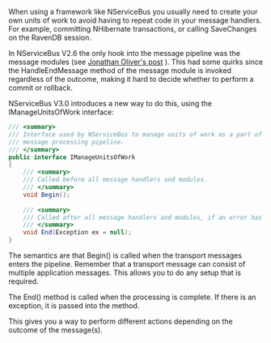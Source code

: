 <!--
title: "Unit of Work in NServiceBus"
tags: ""
summary: "<p>When using a framework like NServiceBus you usually need to create your own units of work to avoid having to repeat code in your message handlers. For example, committing NHibernate transactions, or calling SaveChanges on the RavenDB session.</p>
<p>In NServiceBus V2.6 the only hook into the message pipeline was the message modules (see <a href="http://blog.jonathanoliver.com/2010/04/extending-nservicebus-thread-specific-message-modules/">Jonathan Oliver's post</a>
). This had some quirks since the HandleEndMessage method of the message module is invoked regardless of the outcome, making it hard to decide whether to perform a commit or rollback.</p>
"
-->

When using a framework like NServiceBus you usually need to create your own units of work to avoid having to repeat code in your message handlers. For example, committing NHibernate transactions, or calling SaveChanges on the RavenDB session.

In NServiceBus V2.6 the only hook into the message pipeline was the message modules (see [Jonathan Oliver's post](http://blog.jonathanoliver.com/2010/04/extending-nservicebus-thread-specific-message-modules/)
). This had some quirks since the HandleEndMessage method of the message module is invoked regardless of the outcome, making it hard to decide whether to perform a commit or rollback.

NServiceBus V3.0 introduces a new way to do this, using the IManageUnitsOfWork interface:


```C#
/// <summary>
/// Interface used by NServiceBus to manage units of work as a part of the
/// message processing pipeline.
/// </summary>
public interface IManageUnitsOfWork
{
    /// <summary>
    /// Called before all message handlers and modules.
    /// </summary>
    void Begin();
 
    /// <summary>
    /// Called after all message handlers and modules, if an error has occurred the exception will be passed.
    /// </summary>
    void End(Exception ex = null);
}
```

 The semantics are that Begin() is called when the transport messages enters the pipeline. Remember that a transport message can consist of multiple application messages. This allows you to do any setup that is required. 

The End() method is called when the processing is complete. If there is an exception, it is passed into the method. 

This gives you a way to perform different actions depending on the outcome of the message(s).


